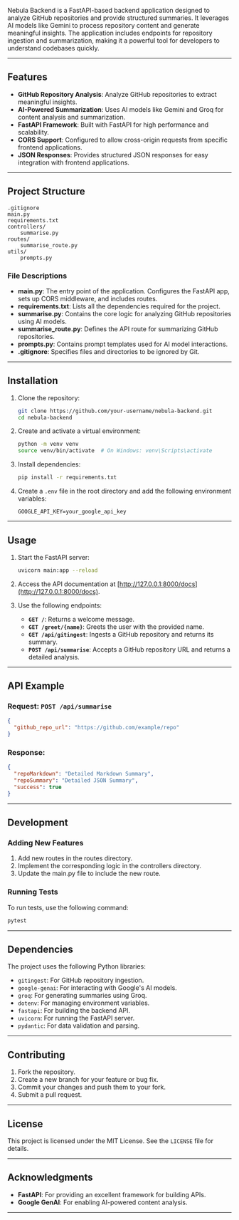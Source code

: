 

Nebula Backend is a FastAPI-based backend application designed to analyze GitHub repositories and provide structured summaries. It leverages AI models like Gemini to process repository content and generate meaningful insights. The application includes endpoints for repository ingestion and summarization, making it a powerful tool for developers to understand codebases quickly.

---

## Features

- **GitHub Repository Analysis**: Analyze GitHub repositories to extract meaningful insights.
- **AI-Powered Summarization**: Uses AI models like Gemini and Groq for content analysis and summarization.
- **FastAPI Framework**: Built with FastAPI for high performance and scalability.
- **CORS Support**: Configured to allow cross-origin requests from specific frontend applications.
- **JSON Responses**: Provides structured JSON responses for easy integration with frontend applications.

---

## Project Structure

```
.gitignore
main.py
requirements.txt
controllers/
    summarise.py
routes/
    summarise_route.py
utils/
    prompts.py
```

### File Descriptions

- **main.py**: The entry point of the application. Configures the FastAPI app, sets up CORS middleware, and includes routes.
- **requirements.txt**: Lists all the dependencies required for the project.
- **summarise.py**: Contains the core logic for analyzing GitHub repositories using AI models.
- **summarise_route.py**: Defines the API route for summarizing GitHub repositories.
- **prompts.py**: Contains prompt templates used for AI model interactions.
- **.gitignore**: Specifies files and directories to be ignored by Git.

---

## Installation

1. Clone the repository:

   ```bash
   git clone https://github.com/your-username/nebula-backend.git
   cd nebula-backend
   ```

2. Create and activate a virtual environment:

   ```bash
   python -m venv venv
   source venv/bin/activate  # On Windows: venv\Scripts\activate
   ```

3. Install dependencies:

   ```bash
   pip install -r requirements.txt
   ```

4. Create a `.env` file in the root directory and add the following environment variables:

   ```
   GOOGLE_API_KEY=your_google_api_key
   ```

---

## Usage

1. Start the FastAPI server:

   ```bash
   uvicorn main:app --reload
   ```

2. Access the API documentation at [http://127.0.0.1:8000/docs](http://127.0.0.1:8000/docs).

3. Use the following endpoints:

   - **`GET /`**: Returns a welcome message.
   - **`GET /greet/{name}`**: Greets the user with the provided name.
   - **`GET /api/gitingest`**: Ingests a GitHub repository and returns its summary.
   - **`POST /api/summarise`**: Accepts a GitHub repository URL and returns a detailed analysis.

---

## API Example

### Request: `POST /api/summarise`

```json
{
  "github_repo_url": "https://github.com/example/repo"
}
```

### Response:

```json
{
  "repoMarkdown": "Detailed Markdown Summary",
  "repoSummary": "Detailed JSON Summary",
  "success": true
}
```

---

## Development

### Adding New Features

1. Add new routes in the routes directory.
2. Implement the corresponding logic in the controllers directory.
3. Update the main.py file to include the new route.

### Running Tests

To run tests, use the following command:

```bash
pytest
```

---

## Dependencies

The project uses the following Python libraries:

- `gitingest`: For GitHub repository ingestion.
- `google-genai`: For interacting with Google's AI models.
- `groq`: For generating summaries using Groq.
- `dotenv`: For managing environment variables.
- `fastapi`: For building the backend API.
- `uvicorn`: For running the FastAPI server.
- `pydantic`: For data validation and parsing.

---

## Contributing

1. Fork the repository.
2. Create a new branch for your feature or bug fix.
3. Commit your changes and push them to your fork.
4. Submit a pull request.

---

## License

This project is licensed under the MIT License. See the `LICENSE` file for details.

---

## Acknowledgments

- **FastAPI**: For providing an excellent framework for building APIs.
- **Google GenAI**: For enabling AI-powered content analysis.

---
